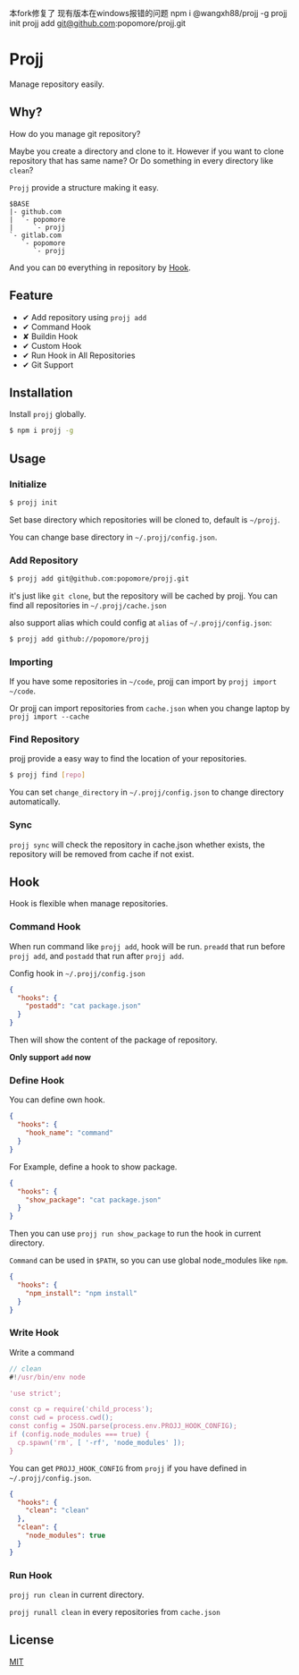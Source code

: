 本fork修复了 现有版本在windows报错的问题
npm i @wangxh88/projj -g
projj init
projj add git@github.com:popomore/projj.git

# Projj

Manage repository easily.



## Why?

How do you manage git repository?

Maybe you create a directory and clone to it. However if you want to clone repository that has same name? Or Do something in every directory like `clean`?

`Projj` provide a structure making it easy.

```
$BASE
|- github.com
|  `- popomore
|     `- projj
`- gitlab.com
   `- popomore
      `- projj
```

And you can `DO` everything in repository by [Hook](#hook).

## Feature

- ✔︎ Add repository using `projj add`
- ✔︎ Command Hook
- ✘ Buildin Hook
- ✔︎ Custom Hook
- ✔︎ Run Hook in All Repositories
- ✔︎ Git Support

## Installation

Install `projj` globally.

```bash
$ npm i projj -g
```

## Usage

### Initialize

```bash
$ projj init
```

Set base directory which repositories will be cloned to, default is `~/projj`.

You can change base directory in `~/.projj/config.json`.

### Add Repository

```bash
$ projj add git@github.com:popomore/projj.git
```

it's just like `git clone`, but the repository will be cached by projj. You can find all repositories in `~/.projj/cache.json`

also support alias which could config at `alias` of `~/.projj/config.json`:

```bash
$ projj add github://popomore/projj
```

### Importing

If you have some repositories in `~/code`, projj can import by `projj import ~/code`.

Or projj can import repositories from `cache.json` when you change laptop by `projj import --cache`

### Find Repository

projj provide a easy way to find the location of your repositories.

```bash
$ projj find [repo]
```

You can set `change_directory` in `~/.projj/config.json` to change directory automatically.

### Sync

`projj sync` will check the repository in cache.json whether exists, the repository will be removed from cache if not exist.

## Hook

Hook is flexible when manage repositories.

### Command Hook

When run command like `projj add`, hook will be run. `preadd` that run before `projj add`, and `postadd` that run after `projj add`.

Config hook in `~/.projj/config.json`

```json
{
  "hooks": {
    "postadd": "cat package.json"
  }
}
```

Then will show the content of the package of repository.

**Only support `add` now**

### Define Hook

You can define own hook.

```json
{
  "hooks": {
    "hook_name": "command"
  }
}
```

For Example, define a hook to show package.

```json
{
  "hooks": {
    "show_package": "cat package.json"
  }
}
```

Then you can use `projj run show_package` to run the hook in current directory.

`Command` can be used in `$PATH`, so you can use global node_modules like `npm`.

```json
{
  "hooks": {
    "npm_install": "npm install"
  }
}
```

### Write Hook

Write a command

```js
// clean
#!/usr/bin/env node

'use strict';

const cp = require('child_process');
const cwd = process.cwd();
const config = JSON.parse(process.env.PROJJ_HOOK_CONFIG);
if (config.node_modules === true) {
  cp.spawn('rm', [ '-rf', 'node_modules' ]);
}
```

You can get `PROJJ_HOOK_CONFIG` from `projj` if you have defined in `~/.projj/config.json`.

```json
{
  "hooks": {
    "clean": "clean"
  },
  "clean": {
    "node_modules": true
  }
}
```

### Run Hook

`projj run clean` in current directory.

`projj runall clean` in every repositories from `cache.json`

## License

[MIT](LICENSE)
